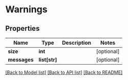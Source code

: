 # Warnings

## Properties
Name | Type | Description | Notes
------------ | ------------- | ------------- | -------------
**size** | **int** |  | [optional] 
**messages** | **list[str]** |  | [optional] 

[[Back to Model list]](../README.md#documentation-for-models) [[Back to API list]](../README.md#documentation-for-api-endpoints) [[Back to README]](../README.md)



